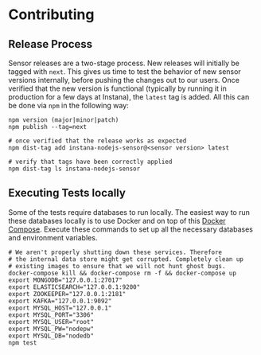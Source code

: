 # Contributing

## Release Process
Sensor releases are a two-stage process. New releases will initially be tagged with `next`. This gives us time to test the behavior of new sensor versions internally, before pushing the changes out to our users. Once verified that the new version is functional (typically by running it in production for a few days at Instana), the `latest` tag is added. All this can be done via `npm` in the following way:

```
npm version (major|minor|patch)
npm publish --tag=next

# once verified that the release works as expected
npm dist-tag add instana-nodejs-sensor@<sensor version> latest

# verify that tags have been correctly applied
npm dist-tag ls instana-nodejs-sensor
```


## Executing Tests locally
Some of the tests require databases to run locally. The easiest way to run these databases locally is to use Docker and on top of this [Docker Compose](https://docs.docker.com/compose/). Execute these commands to set up all the necessary databases and environment variables.

```shell
# We aren't properly shutting down these services. Therefore
# the internal data store might get corrupted. Completely clean up
# existing images to ensure that we will not hunt ghost bugs.
docker-compose kill && docker-compose rm -f && docker-compose up
export MONGODB="127.0.0.1:27017"
export ELASTICSEARCH="127.0.0.1:9200"
export ZOOKEEPER="127.0.0.1:2181"
export KAFKA="127.0.0.1:9092"
export MYSQL_HOST="127.0.0.1"
export MYSQL_PORT="3306"
export MYSQL_USER="root"
export MYSQL_PW="nodepw"
export MYSQL_DB="nodedb"
npm test
```

